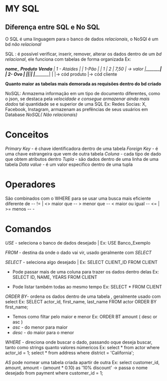 # MY SQL

## Diferença entre SQL e No SQL
O SQL é uma linguagem para o banco de dados *relacionais*, o NoSQl é um bd *não relacional*

SQL : é possível verificar, inserir, remover, alterar os dados dentro de um *bd relacional*, ele funciona com tabelas de forma organizada
Ex:

_____nome______     _____Produto____            ______Venda_____
| 1 - Ataides |     |    1-Pão     |            | 1  | 2 | 7,50 | -> valor
|_____________|     |    2- Ovo    |            |_|____|________|
                    |______________|             |    |-> cód produto
                                                  |-> cód cliente

**Quanto maior as tabelas mais demorada as requisões dentro do bd criado**

NoSQL: Armazema informação em um tipo de documento diferentes, como o json, se destaca pela *velocidade e consegue armazenar ainda mais dados* tal quantidade se e superior de uma SQL
Ex: Redes Socias: X, Facebook, Instagram, armazenam as prefências de seus usuários em Database *NoSQL( Não relacionais)*

# Conceitos
*Primary Key* -  é chave identificadora dentro de uma tabela
*Foreign Key* - é uma chave estrangeira que vem de outra tabela
*Coluna* -  cada tipo de dado que obtem atributos dentro
*Tupla* - são dados dentro de uma linha de uma tabela
*Data value* - é um valor especifico dentro de uma tupla

# Operadores
São combinados com o WHERE para se usar uma busca mais eficiente
diferente de -- !=  |  <>
maior que -- >
menor que -- <
maior ou igual --  <=  |  >=
menos --   -

# Comandos

*USE* - seleciona o banco de dados desejado   |     Ex: USE Banco_Exemplo

*FROM* - destina da onde o dado vai vir, usado geralmente com *SELECT*

*SELECT* - seleciona algo desejado            |     Ex: SELECT CLIENT_ID FROM CLIENT
- Pode passar mais de uma coluna para trazer os dados dentro delas
Ex: SELECT ID, NAME, YEARS FROM CLIENT

- Pode listar também todas ao mesmo tempo
Ex: SELECT * FROM CLIENT

*ORDER BY*- ordena os dados dentro de uma tabela , geralmente usado com select
Ex: SELECT actor_id, first_name, last_name FROM actor ORDER BY first_name;

- Temos como filtar pelo maior e menor  Ex: ORDER BT amount ( desc or asc )
- *asc* - do menor para maior
- *desc* - do maior para o menor

*WHERE* - direciona onde buscar o dado, passando oque deseja buscar, tanto como  strings quanto valores númericos
Ex: select * from actor where actor_id = 1;
    select * from address where district = 'California';

*AS* pode nomear uma tabela criada apartir de outra
Ex: 
select customer_id, amount,
 amount  - (amount * 0.10) as '10% discount' -> passa o nome desejado
 from payment where customer_id = 1;
